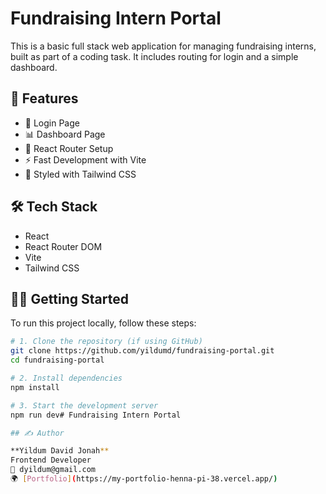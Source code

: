 # Fundraising Intern Portal

This is a basic full stack web application for managing fundraising interns, built as part of a coding task. It includes routing for login and a simple dashboard.

## 🚀 Features

- 🔐 Login Page
- 📊 Dashboard Page
- 🧭 React Router Setup
- ⚡ Fast Development with Vite
- 🎨 Styled with Tailwind CSS

## 🛠️ Tech Stack

- React
- React Router DOM
- Vite
- Tailwind CSS

## 🧑‍💻 Getting Started

To run this project locally, follow these steps:

```bash
# 1. Clone the repository (if using GitHub)
git clone https://github.com/yildumd/fundraising-portal.git
cd fundraising-portal

# 2. Install dependencies
npm install

# 3. Start the development server
npm run dev# Fundraising Intern Portal

## ✍️ Author

**Yildum David Jonah**  
Frontend Developer  
📧 dyildum@gmail.com  
🌍 [Portfolio](https://my-portfolio-henna-pi-38.vercel.app/)
